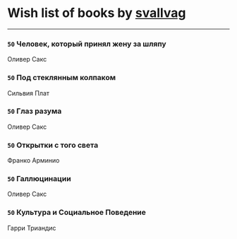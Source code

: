 # Wish list of books by [svallvag](http://vk.com/id553243325)
---

### `50` Человек, который принял жену за шляпу
Оливер Сакс

### `50` Под стеклянным колпаком
Сильвия Плат

### `50` Глаз разума
Оливер Сакс

### `50` Открытки с того света
Франко Арминио

### `50` Галлюцинации
Оливер Сакс

### `50` Культура и Социальное Поведение
Гарри Триандис

